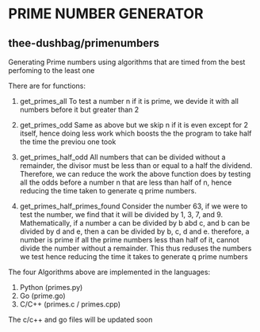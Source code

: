# PRIME NUMBER GENERATOR
## thee-dushbag/primenumbers

Generating Prime numbers using algorithms that are timed from the best perfoming to
the least one

There are for functions:
  1. get_primes_all
    To test a number n if it is prime, we devide it with all numbers before it
    but greater than 2
    
  2. get_primes_odd
    Same as above but we skip n if it is even except for 2 itself, hence doing less work
    which boosts the the program to take half the time the previou one took
    
  3. get_primes_half_odd
    All numbers that can be divided without a remainder, the divisor must be less than or
    equal to a half the dividend. Therefore, we can reduce the work the above function does
    by testing all the odds before a number n that are less than half of n, hence reducing 
    the time taken to generate q prime numbers.
    
  4. get_primes_half_primes_found
    Consider the number 63, if we were to test the number, we find that it will be divided by
    1, 3, 7, and 9. Mathematically, if a number a can be divided by b abd c, and b can be divided
    by d and e, then a can be divided by b, c, d and e. therefore, a number is prime if all the
    prime numbers less than half of it, cannot divide the number without a remainder. This thus
    reduses the numbers we test hence reducing the time it takes to generate q prime numbers
  
The four Algorithms above are implemented in the languages:
   1. Python (primes.py)
   2. Go (prime.go)
   3. C/C++ (primes.c / primes.cpp)

The c/c++ and go files will be updated soon
